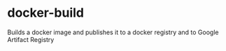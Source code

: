 # docker-build
Builds a docker image and publishes it to a docker registry and to Google Artifact Registry
